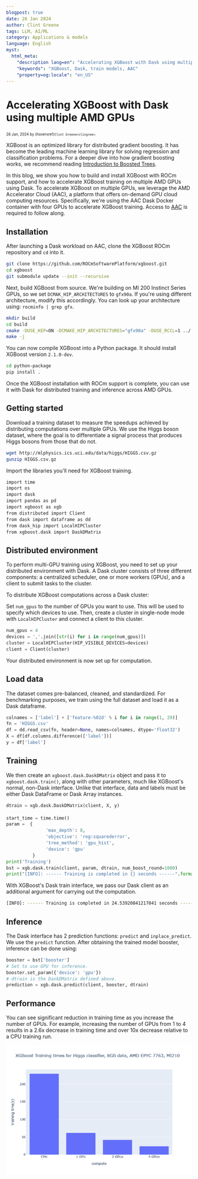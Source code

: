 ```yaml
---
blogpost: true
date: 26 Jan 2024
author: Clint Greene
tags: LLM, AI/ML
category: Applications & models
language: English
myst:
  html_meta:
    "description lang=en": "Accelerating XGBoost with Dask using multiple AMD GPUs"
    "keywords": "XGBoost, Dask, train models, AAC"
    "property=og:locale": "en_US"
---
```


# Accelerating XGBoost with Dask using multiple AMD GPUs

<span style="font-size:0.7em;">26 Jan, 2024 by {hoverxref}`Clint Greene<clingree>`. </span>

XGBoost is an optimized library for distributed gradient boosting. It has become the leading machine
learning library for solving regression and classification problems. For a deeper dive into how gradient
boosting works, we recommend reading
[Introduction to Boosted Trees](https://xgboost.readthedocs.io/en/stable/tutorials/model.html).

In this blog, we show you how to build and install XGBoost with ROCm support, and how to accelerate
XGBoost training on multiple AMD GPUs using Dask. To accelerate XGBoost on multiple GPUs, we
leverage the AMD Accelerator Cloud (AAC), a platform that offers on-demand GPU cloud computing
resources. Specifically, we're using the AAC Dask Docker container with four GPUs to accelerate XGBoost
training. Access to [AAC](https://aac.amd.com) is required to follow along.

## Installation

After launching a Dask workload on AAC, clone the XGBoost ROCm repository and `cd`
into it.

```bash
git clone https://github.com/ROCmSoftwarePlatform/xgboost.git
cd xgboost
git submodule update --init --recursive
```

Next, build XGBoost from source. We're building on MI 200 Instinct Series GPUs, so we set
`DCMAK_HIP_ARCHITECTURES` to `gfx90a`. If you're using different architecture, modify this
accordingly. You can look up your architecture using: `rocminfo | grep gfx`.

```bash
mkdir build
cd build
cmake -DUSE_HIP=ON -DCMAKE_HIP_ARCHITECTURES="gfx90a" -DUSE_RCCL=1 ../
make -j
```

You can now compile XGBoost into a Python package. It should install XGBoost version `2.1.0-dev`.

```bash
cd python-package
pip install .
```

Once the XGBoost installation with ROCm support is complete, you can use it with Dask for distributed
training and inference across AMD GPUs.

## Getting started

Download a training dataset to measure the speedups achieved by distributing computations over
multiple GPUs. We use the Higgs boson dataset, where the goal is to differentiate a signal process that
produces Higgs bosons from those that do not.

```bash
wget http://mlphysics.ics.uci.edu/data/higgs/HIGGS.csv.gz
gunzip HIGGS.csv.gz
```

Import the libraries you'll need for XGBoost training.

```bash
import time
import os
import dask
import pandas as pd
import xgboost as xgb
from distributed import Client
from dask import dataframe as dd
from dask_hip import LocalHIPCluster
from xgboost.dask import DaskDMatrix
```

## Distributed environment

To perform multi-GPU training using XGBoost, you need to set up your distributed environment with
Dask. A Dask cluster consists of three different components: a centralized scheduler, one or more
workers (GPUs), and a client to submit tasks to the cluster.

To distribute XGBoost computations across a Dask cluster:

Set `num_gpus` to the number of GPUs you want to use. This will be used to specify which devices to
use. Then, create a cluster in single-node mode with `LocalHIPCluster` and connect a client to this
cluster.

```python
num_gpus = 4
devices = ','.join([str(i) for i in range(num_gpus)])
cluster = LocalHIPCluster(HIP_VISIBLE_DEVICES=devices)
client = Client(cluster)
```

Your distributed environment is now set up for computation.

## Load data

The dataset comes pre-balanced, cleaned, and standardized. For benchmarking purposes, we train
using the full dataset and load it as a Dask dataframe.

```python
colnames = ['label'] + ['feature-%02d' % i for i in range(1, 29)]
fn = 'HIGGS.csv'
df = dd.read_csv(fn, header=None, names=colnames, dtype='float32')
X = df[df.columns.difference(['label'])]
y = df['label']
```

## Training

We then create an `xgboost.dask.DaskDMatrix` object and pass it to `xgboost.dask.train()`, along with
other parameters, much like XGBoost's normal, non-Dask interface. Unlike that interface, data and
labels must be either Dask DataFrame or Dask Array instances.

```python
dtrain = xgb.dask.DaskDMatrix(client, X, y)

start_time = time.time()
param =  {
               'max_depth': 8,
               'objective': 'reg:squarederror',
               'tree_method': 'gpu_hist',
               'device': 'gpu'
          }
print('Training')
bst = xgb.dask.train(client, param, dtrain, num_boost_round=1000)
print("[INFO]: ------ Training is completed in {} seconds ------".format((time.time() - start_time)))
```

With XGBoost's Dask train interface, we pass our Dask client as an additional argument for carrying out
the computation.

```bash
[INFO]: ------ Training is completed in 24.53920841217041 seconds ------
```

## Inference

The Dask interface has 2 prediction functions: `predict` and `inplace_predict`. We use the `predict`
function. After obtaining the trained model booster, inference can be done using:

```python
booster = bst['booster']
# Set to use GPU for inference.
booster.set_param({'device': 'gpu'})
# dtrain is the DaskDMatrix defined above.
prediction = xgb.dask.predict(client, booster, dtrain)
```

## Performance

You can see significant reduction in training time as you increase the number of GPUs. For example,
increasing the number of GPUs from 1 to 4 results in a 2.6x decrease in training time and over 10x
decrease relative to a CPU training run.

![Training speedup](./images/xgboost-bench.png)
